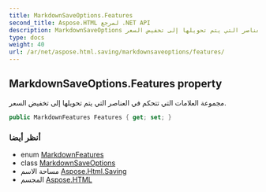 ```yaml
---
title: MarkdownSaveOptions.Features
second_title: Aspose.HTML لمرجع .NET API
description: MarkdownSaveOptions ملكية. مجموعة العلامات التي تتحكم في العناصر التي يتم تحويلها إلى تخفيض السعر.
type: docs
weight: 40
url: /ar/net/aspose.html.saving/markdownsaveoptions/features/
---
```

## MarkdownSaveOptions.Features property

مجموعة العلامات التي تتحكم في العناصر التي يتم تحويلها إلى تخفيض السعر.

```csharp
public MarkdownFeatures Features { get; set; }
```

### أنظر أيضا

* enum [MarkdownFeatures](../../markdownfeatures/)
* class [MarkdownSaveOptions](../)
* مساحة الاسم [Aspose.Html.Saving](../../markdownsaveoptions/)
* المجسم [Aspose.HTML](../../../)


